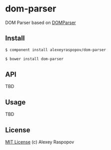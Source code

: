 # dom-parser

DOM Parser based on [DOMParser](https://developer.mozilla.org/en-US/docs/Web/API/DOMParser)

## Install

```bash
$ component install alexeyraspopov/dom-parser
```

```bash
$ bower install dom-parser
```

## API

TBD

## Usage

TBD

## License

[MIT License](http://en.wikipedia.org/wiki/MIT_License) (c) Alexey Raspopov
